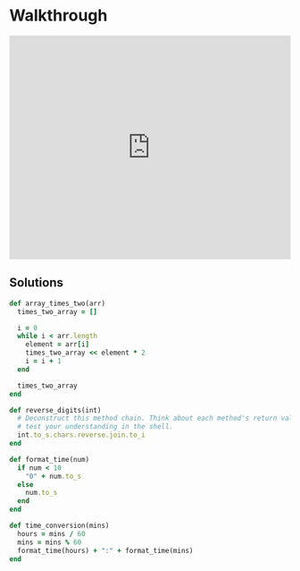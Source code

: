 # Walkthrough

<iframe src="https://player.vimeo.com/video/194120689?rel=0&autoplay=1" width="100%" height="400px" frameborder="0" webkitallowfullscreen="" mozallowfullscreen="" allowfullscreen="" style="line-height: 1.6em;" rel="line-height: 1.6em;"></iframe>


## Solutions

```ruby
def array_times_two(arr)
  times_two_array = []

  i = 0
  while i < arr.length
    element = arr[i]
    times_two_array << element * 2
    i = i + 1
  end

  times_two_array
end

def reverse_digits(int)
  # Deconstruct this method chain. Think about each method's return value and
  # test your understanding in the shell.
  int.to_s.chars.reverse.join.to_i
end

def format_time(num)
  if num < 10
    "0" + num.to_s
  else
    num.to_s
  end
end

def time_conversion(mins)
  hours = mins / 60
  mins = mins % 60
  format_time(hours) + ":" + format_time(mins)
end
```
